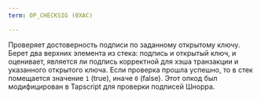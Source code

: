 ```yaml
---
term: OP_CHECKSIG (0XAC)

---
```

Проверяет достоверность подписи по заданному открытому ключу. Берет два верхних элемента из стека: подпись и открытый ключ, и оценивает, является ли подпись корректной для хэша транзакции и указанного открытого ключа. Если проверка прошла успешно, то в стек помещается значение `1` (true), иначе `0` (false). Этот опкод был модифицирован в Tapscript для проверки подписей Шнорра.